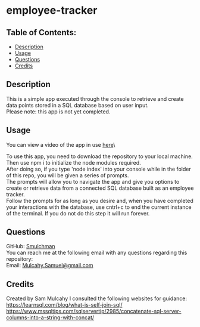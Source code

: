 # employee-tracker

## Table of Contents:
- [Description](#description)
- [Usage](#usage)
- [Questions](#questions)
- [Credits](#credits)

## Description

This is a simple app executed through the console to retrieve and create data points stored in a SQL database based on user input.\
Please note: this app is not yet completed.

## Usage

You can view a video of the app in use [here](https://drive.google.com/file/d/1Vd5smYW1J1KigooxrPuAh-7NXtgpfEhW/view)\

To use this app, you need to download the repository to your local machine.\
Then use npm i to initialize the node modules required.\
After doing so, if you type 'node index' into your console while in the folder of this repo, you will be given a series of prompts.\
The prompts will allow you to navigate the app and give you options to create or retrieve data from a connected SQL database built as an employee tracker.\
Follow the prompts for as long as you desire and, when you have completed your interactions with the database, use cntrl+c to end the current instance of the terminal. If you do not do this step it will run forever.

## Questions

GitHub: [Smulchman](https://github.com/Smulchman)\
You can reach me at the following email with any questions regarding this repository:\
Email: Mulcahy.Samuel@gmail.com

## Credits
Created by Sam Mulcahy
I consulted the following websites for guidance:\
https://learnsql.com/blog/what-is-self-join-sql/
https://www.mssqltips.com/sqlservertip/2985/concatenate-sql-server-columns-into-a-string-with-concat/